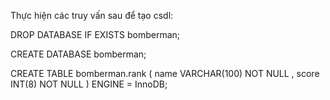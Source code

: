 Thực hiện các truy vấn sau để tạo csdl:

DROP DATABASE IF EXISTS bomberman;

CREATE DATABASE bomberman;

CREATE TABLE bomberman.rank ( name VARCHAR(100) NOT NULL , score INT(8) NOT NULL ) ENGINE = InnoDB;
